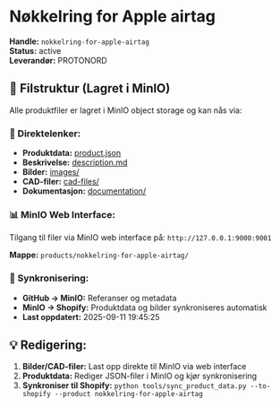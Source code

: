 # Nøkkelring for Apple airtag

**Handle:** `nokkelring-for-apple-airtag`  
**Status:** active  
**Leverandør:** PROTONORD

## 📁 Filstruktur (Lagret i MinIO)

Alle produktfiler er lagret i MinIO object storage og kan nås via:

### 🔗 Direktelenker:
- **Produktdata:** [product.json](http://127.0.0.1:9000/products/nokkelring-for-apple-airtag/product.json)
- **Beskrivelse:** [description.md](http://127.0.0.1:9000/products/nokkelring-for-apple-airtag/description.md)
- **Bilder:** [images/](http://127.0.0.1:9000/products/nokkelring-for-apple-airtag/images/)
- **CAD-filer:** [cad-files/](http://127.0.0.1:9000/products/nokkelring-for-apple-airtag/cad-files/)
- **Dokumentasjon:** [documentation/](http://127.0.0.1:9000/products/nokkelring-for-apple-airtag/documentation/)

### 📊 MinIO Web Interface:
Tilgang til filer via MinIO web interface på:
`http://127.0.0.1:9000:9001`

**Mappe:** `products/nokkelring-for-apple-airtag/`

### 🔄 Synkronisering:
- **GitHub → MinIO:** Referanser og metadata
- **MinIO → Shopify:** Produktdata og bilder synkroniseres automatisk
- **Last oppdatert:** 2025-09-11 19:45:25

## 💡 Redigering:
1. **Bilder/CAD-filer:** Last opp direkte til MinIO via web interface
2. **Produktdata:** Rediger JSON-filer i MinIO og kjør synkronisering
3. **Synkroniser til Shopify:** `python tools/sync_product_data.py --to-shopify --product nokkelring-for-apple-airtag`
